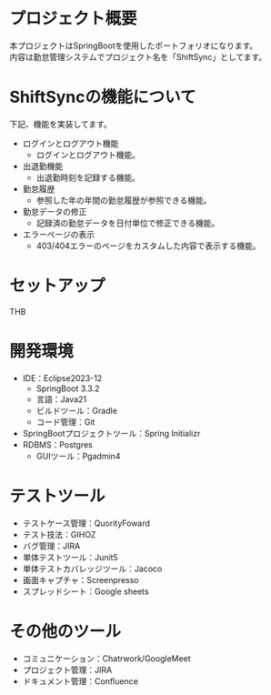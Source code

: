 # プロジェクト概要
本プロジェクトはSpringBootを使用したポートフォリオになります。<br>
内容は勤怠管理システムでプロジェクト名を「ShiftSync」としてます。

# ShiftSyncの機能について
下記、機能を実装してます。
- ログインとログアウト機能
    - ログインとログアウト機能。
- 出退勤機能
    - 出退勤時刻を記録する機能。
- 勤怠履歴
    - 参照した年の年間の勤怠履歴が参照できる機能。
- 勤怠データの修正
    - 記録済の勤怠データを日付単位で修正できる機能。
- エラーページの表示
    - 403/404エラーのページをカスタムした内容で表示する機能。

# セットアップ
THB

# 開発環境
- IDE：Eclipse2023-12
    - SpringBoot 3.3.2
    - 言語：Java21
    - ビルドツール：Gradle
    - コード管理：Git
- SpringBootプロジェクトツール：Spring Initializr
- RDBMS：Postgres
    - GUIツール：Pgadmin4

# テストツール
- テストケース管理：QuorityFoward
- テスト技法：GIHOZ
- バグ管理：JIRA
- 単体テストツール：Junit5
- 単体テストカバレッジツール：Jacoco
- 画面キャプチャ：Screenpresso
- スプレッドシート：Google sheets

# その他のツール
- コミュニケーション：Chatrwork/GoogleMeet
- プロジェクト管理：JIRA
- ドキュメント管理：Confluence
